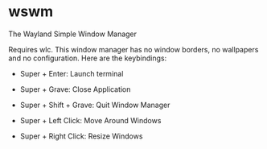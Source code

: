 # wswm
The Wayland Simple Window Manager


Requires wlc. This window manager has no window borders, no wallpapers and no configuration. Here are the keybindings:

- Super + Enter: Launch terminal

- Super + Grave: Close Application

- Super + Shift + Grave: Quit Window Manager

- Super + Left Click: Move Around Windows

- Super + Right Click: Resize Windows
